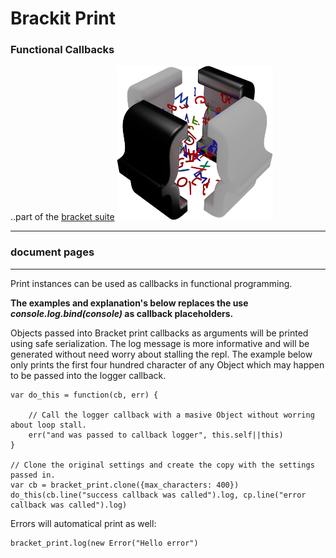 # Brackit Print
### Functional Callbacks

..part of the [bracket suite](https://github.com/restarian/restarian/blob/master/bracket/readme.md)
![bracket](https://raw.githubusercontent.com/restarian/restarian/master/bracket/doc/image/bracket_logo_small.png)

------

### document pages

----

Print instances can be used as callbacks in functional programming.


**The examples and explanation's below replaces the use *console.log.bind(console)* as callback placeholders.**


Objects passed into Bracket print callbacks as arguments will be printed using safe serialization. The log message is more informative and will be generated without need worry about stalling the repl. The example below only prints the first four hundred character of any Object which may happen to be passed into the logger callback. 


```
var do_this = function(cb, err) {

	// Call the logger callback with a masive Object without worring about loop stall.
	err("and was passed to callback logger", this.self||this)
}

// Clone the original settings and create the copy with the settings passed in.
var cb = bracket_print.clone({max_characters: 400})
do_this(cb.line("success callback was called").log, cp.line("error callback was called").log)

```

Errors will automatical print as well:
```
bracket_print.log(new Error("Hello error")
```

